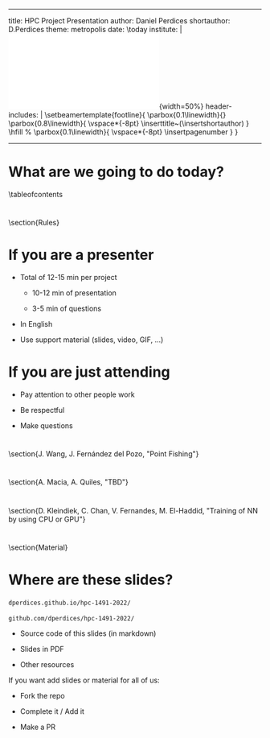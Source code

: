 
---
title: HPC Project Presentation
author: Daniel Perdices
shortauthor: D.Perdices
theme: metropolis
date: \today
institute: |
 ![](extra_resources/marcaUAM.pdf){width=50%}
header-includes: |
    \setbeamertemplate{footline}{
        \parbox{0.1\linewidth}{}
        \parbox{0.8\linewidth}{
            \vspace*{-8pt} \inserttitle~(\insertshortauthor)
        }
        \hfill %
        \parbox{0.1\linewidth}{
            \vspace*{-8pt} \insertpagenumber
        }
    }

---

# What are we going to do today?
\tableofcontents

# 
\section{Rules}

# If you are a presenter

- Total of 12-15 min per project

    - 10-12 min of presentation

    - 3-5 min of questions

- In English

- Use support material (slides, video, GIF, ...)

# If you are just attending

- Pay attention to other people work

- Be respectful 

- Make questions


#
\section{J. Wang, J. Fernández del Pozo, "Point Fishing"}

#
\section{A. Macia, A. Quiles, "TBD"}

# 
\section{D. Kleindiek, C. Chan, V. Fernandes, M. El-Haddid, "Training of NN by using CPU or GPU"}

#
\section{Material}

# Where are these slides?
`dperdices.github.io/hpc-1491-2022/`

`github.com/dperdices/hpc-1491-2022/`

- Source code of this slides (in markdown)

- Slides in PDF

- Other resources

If you want add slides or material for all of us:

- Fork the repo

- Complete it / Add it

- Make a PR
